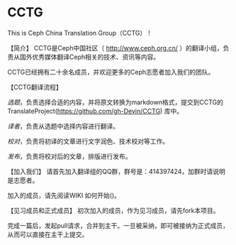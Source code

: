 # CCTG
This is Ceph China Translation Group（CCTG）！
 
【简介】 
CCTG是Ceph中国社区（ http://www.ceph.org.cn/ ）的翻译小组，负责从国外优秀媒体翻译Ceph相关的技术、资讯等内容。 

CCTG已经拥有二十余名成员，并欢迎更多的Ceph志愿者加入我们的团队。 

【CCTG翻译流程】 

*选题*，负责选择合适的内容，并将原文转换为markdown格式，提交到CCTG的TranslateProject(https://github.com/gh-Devin/CCTG) 库中。 

*译者*，负责从选题中选择内容进行翻译。 

*校对*，负责将初译的文章进行文字润色、技术校对等工作。 

*发布*，负责将校对后的文章，排版进行发布。 

【加入我们】 
请首先加入翻译组的QQ群，群号是：414397424，加群时请说明是志愿者。 

加入的成员，请先阅读WIKI 如何开始()。 

【见习成员和正式成员】 
初次加入的成员，作为见习成员，请先fork本项目。 

完成一篇后，发起pull请求，合并到主干。一旦被采纳，即可被接纳为正式成员，从而可以直接在主干上提交。 
